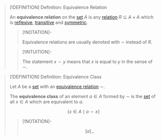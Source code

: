 >[!DEFINITION] Definition: Equivalence Relation
>
>An **equivalence relation** on the [set](../Set.md) $A$ is any [relation](Relation.md) $R \subseteq A \times A$ which is [reflexive](Reflexivity.md), [transitive](Transitivity.md) and [symmetric](Symmetry.md).
>
>>[!NOTATION]-
>>
>>Equivalence relations are usually denoted with $\sim$ instead of $R$.
>>
>
>>[!INTUITION]-
>>
>>The statement $x\sim y$ means that $x$ is equal to $y$ in the sense of $\sim$.
>>
>

>[!DEFINITION] Definition: Equivalence Class
>
>Let $A$ be a [set](../Set.md) with an [equivalence relation](Equivalence%20Relation.md) $\sim$.
>
>The **equivalence class** of an element $a \in A$ formed by $\sim$ is the [set](../Set.md) of all $x \in A$ which are equivalent to $a$.
>
>
>$$
>\{x\in A\mid a\sim x\}
>$$
>
>>[!NOTATION]-
>>
>>$$
>>[a]_\sim
>>$$
>>
>